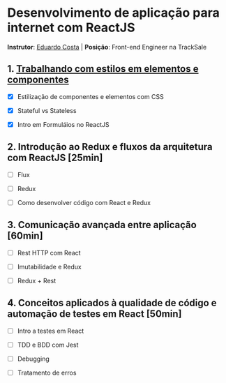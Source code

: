 # Desenvolvimento de aplicação para internet com ReactJS

**Instrutor**: [Eduardo Costa](https://github.com/eduardogc/digital-one-react-intermediario) | **Posição**: Front-end Engineer na TrackSale

## 1. [Trabalhando com estilos em elementos e componentes](./react-web-app/src/1-component-element-style)

- [x] Estilização de componentes e elementos com CSS

- [x] Stateful vs Stateless

- [x] Intro em Formuláios no ReactJS

  

## 2. Introdução ao Redux e fluxos da arquitetura com ReactJS [25min]

- [ ] Flux
- [ ] Redux
- [ ] Como desenvolver código com React e Redux



## 3. Comunicação avançada entre aplicação [60min]

- [ ] Rest HTTP com React
- [ ] Imutabilidade e Redux
- [ ] Redux + Rest



## 4. Conceitos aplicados à qualidade de código e automação de testes em React [50min]

- [ ] Intro a testes em React
- [ ] TDD e BDD com Jest
- [ ] Debugging
- [ ] Tratamento de erros


